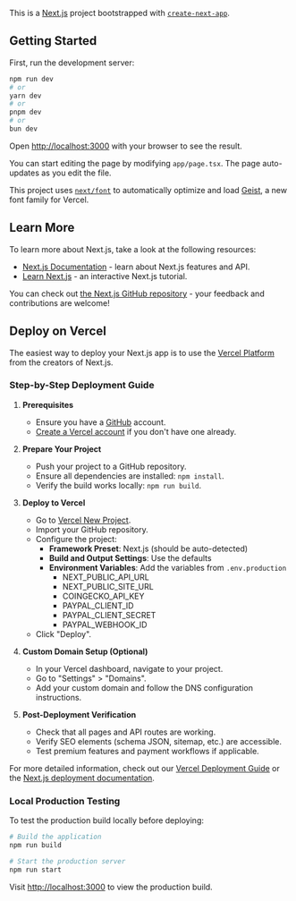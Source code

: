 This is a [Next.js](https://nextjs.org) project bootstrapped with [`create-next-app`](https://nextjs.org/docs/app/api-reference/cli/create-next-app).

## Getting Started

First, run the development server:

```bash
npm run dev
# or
yarn dev
# or
pnpm dev
# or
bun dev
```

Open [http://localhost:3000](http://localhost:3000) with your browser to see the result.

You can start editing the page by modifying `app/page.tsx`. The page auto-updates as you edit the file.

This project uses [`next/font`](https://nextjs.org/docs/app/building-your-application/optimizing/fonts) to automatically optimize and load [Geist](https://vercel.com/font), a new font family for Vercel.

## Learn More

To learn more about Next.js, take a look at the following resources:

- [Next.js Documentation](https://nextjs.org/docs) - learn about Next.js features and API.
- [Learn Next.js](https://nextjs.org/learn) - an interactive Next.js tutorial.

You can check out [the Next.js GitHub repository](https://github.com/vercel/next.js) - your feedback and contributions are welcome!

## Deploy on Vercel

The easiest way to deploy your Next.js app is to use the [Vercel Platform](https://vercel.com/new?utm_medium=default-template&filter=next.js&utm_source=create-next-app&utm_campaign=create-next-app-readme) from the creators of Next.js.

### Step-by-Step Deployment Guide

1. **Prerequisites**
   - Ensure you have a [GitHub](https://github.com) account.
   - [Create a Vercel account](https://vercel.com/signup) if you don't have one already.

2. **Prepare Your Project**
   - Push your project to a GitHub repository.
   - Ensure all dependencies are installed: `npm install`.
   - Verify the build works locally: `npm run build`.

3. **Deploy to Vercel**
   - Go to [Vercel New Project](https://vercel.com/new).
   - Import your GitHub repository.
   - Configure the project:
     - **Framework Preset**: Next.js (should be auto-detected)
     - **Build and Output Settings**: Use the defaults
     - **Environment Variables**: Add the variables from `.env.production`
       - NEXT_PUBLIC_API_URL
       - NEXT_PUBLIC_SITE_URL
       - COINGECKO_API_KEY
       - PAYPAL_CLIENT_ID
       - PAYPAL_CLIENT_SECRET
       - PAYPAL_WEBHOOK_ID
   - Click "Deploy".

4. **Custom Domain Setup (Optional)**
   - In your Vercel dashboard, navigate to your project.
   - Go to "Settings" > "Domains".
   - Add your custom domain and follow the DNS configuration instructions.

5. **Post-Deployment Verification**
   - Check that all pages and API routes are working.
   - Verify SEO elements (schema JSON, sitemap, etc.) are accessible.
   - Test premium features and payment workflows if applicable.

For more detailed information, check out our [Vercel Deployment Guide](vercel_deployment_guide.md) or the [Next.js deployment documentation](https://nextjs.org/docs/app/building-your-application/deploying).

### Local Production Testing

To test the production build locally before deploying:

```bash
# Build the application
npm run build

# Start the production server
npm run start
```

Visit [http://localhost:3000](http://localhost:3000) to view the production build.
